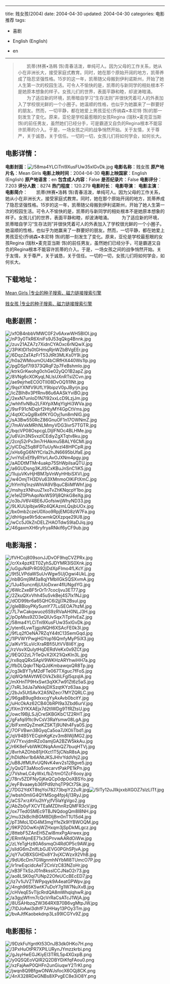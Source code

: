 
---
title: 贱女孩(2004)
date: 2004-04-30
updated: 2004-04-30
categories: 电影推荐
tags:
- 喜剧

- English (English)
- en
---


> 　　凯蒂(林赛•洛韩 饰)青春活泼，单纯可人。因为父母的工作关系，她从小在非洲长大，接受家庭式教育。同时，她在那个原始开阔的地方，凯蒂养成了隐忍坚强性格。15岁的这一年，凯蒂随父母搬到伊利诺斯州，开始了她人生第一次的校园生活。可令人不愉快的是，凯蒂的与新同学的相处根本不是她原本想象的样子。女孩儿们的世界，表面平静和睦，却波涛暗涌。  　　为了适应新的环境，凯蒂暗自学习“生存法则”并很快凭着可人的外表加入了学校很光鲜的一个小圈子。她温顺的性格，也似乎为她赢来了一群要好的朋友。然而，一切平静，都在她爱上男孩亚伦(乔纳森•本尼特 饰)的那一刻发生了变化。原来，亚伦是学校最惹眼的女孩Regina (瑞秋•麦克亚当斯 饰)的前任男友，虽然她们已经分手，可是霸道又自负的Regina根本不能容许凯蒂的介入。于是，一场女孩之间的战争悄然开始。关于友情，关于尊严，关于诚恳，关于信任。一切的一切，女孩儿们将如何学会，如何长大。

## **电影详情**：

**电影封面**：<img src="https://image.tmdb.org/t/p/w200/58ma4YLCiTnl9XusFUw35xlGvDk.jpg" alt="/58ma4YLCiTnl9XusFUw35xlGvDk.jpg" title="/58ma4YLCiTnl9XusFUw35xlGvDk.jpg">
**电影名称**：贱女孩
**原产地片名**：Mean Girls
**电影上映时间**：2004-04-30
**电影上映国家**：English (English)
**原产地语言**：en
**包含成人内容**：False
**是否纪录片**：False
**电影评分**：7.203
**评分人数**：8274
**热门程度**：120.279
**电影时长**：
**电影导演**：
**电影主演**：
**电影简介**：　　凯蒂(林赛•洛韩 饰)青春活泼，单纯可人。因为父母的工作关系，她从小在非洲长大，接受家庭式教育。同时，她在那个原始开阔的地方，凯蒂养成了隐忍坚强性格。15岁的这一年，凯蒂随父母搬到伊利诺斯州，开始了她人生第一次的校园生活。可令人不愉快的是，凯蒂的与新同学的相处根本不是她原本想象的样子。女孩儿们的世界，表面平静和睦，却波涛暗涌。  　　为了适应新的环境，凯蒂暗自学习“生存法则”并很快凭着可人的外表加入了学校很光鲜的一个小圈子。她温顺的性格，也似乎为她赢来了一群要好的朋友。然而，一切平静，都在她爱上男孩亚伦(乔纳森•本尼特 饰)的那一刻发生了变化。原来，亚伦是学校最惹眼的女孩Regina (瑞秋•麦克亚当斯 饰)的前任男友，虽然她们已经分手，可是霸道又自负的Regina根本不能容许凯蒂的介入。于是，一场女孩之间的战争悄然开始。关于友情，关于尊严，关于诚恳，关于信任。一切的一切，女孩儿们将如何学会，如何长大。

## **下载地址**：
[Mean Girls |专业的种子搜索、磁力链接搜索引擎](https://movie.amd794.com:2083/?search=Mean%20Girls&ordering=&mode=match_phrase&page_size=10&page=1)

[贱女孩 |专业的种子搜索、磁力链接搜索引擎](https://movie.amd794.com:2083/?search=%E8%B4%B1%E5%A5%B3%E5%AD%A9&ordering=&mode=match_phrase&page_size=10&page=1)
 

## **电影剧照**：
<img src="https://image.tmdb.org/t/p/original/xfOB4nbbVMWC0F2v6AxwWH5BIOI.jpg" alt="/xfOB4nbbVMWC0F2v6AxwWH5BIOI.jpg" title="/xfOB4nbbVMWC0F2v6AxwWH5BIOI.jpg"><img src="https://image.tmdb.org/t/p/original/nP3y0TkR6XniFs9J53qQkg4Bnnk.jpg" alt="/nP3y0TkR6XniFs9J53qQkg4Bnnk.jpg" title="/nP3y0TkR6XniFs9J53qQkg4Bnnk.jpg"><img src="https://image.tmdb.org/t/p/original/zuv21AZA7z7XidnCYAOxc6rNQwX.jpg" alt="/zuv21AZA7z7XidnCYAOxc6rNQwX.jpg" title="/zuv21AZA7z7XidnCYAOxc6rNQwX.jpg"><img src="https://image.tmdb.org/t/p/original/3PiKtDl1s0tGHmqRjnWZbBVgEEr.jpg" alt="/3PiKtDl1s0tGHmqRjnWZbBVgEEr.jpg" title="/3PiKtDl1s0tGHmqRjnWZbBVgEEr.jpg"><img src="https://image.tmdb.org/t/p/original/6DqzZaTAzFrT53JtRt3MLKs0Y9i.jpg" alt="/6DqzZaTAzFrT53JtRt3MLKs0Y9i.jpg" title="/6DqzZaTAzFrT53JtRt3MLKs0Y9i.jpg"><img src="https://image.tmdb.org/t/p/original/h0a2WMoumOU4bClRfHX440Ws1Ip.jpg" alt="/h0a2WMoumOU4bClRfHX440Ws1Ip.jpg" title="/h0a2WMoumOU4bClRfHX440Ws1Ip.jpg"><img src="https://image.tmdb.org/t/p/original/pgDSpf7I9373QRqF2p7FeBshmIo.jpg" alt="/pgDSpf7I9373QRqF2p7FeBshmIo.jpg" title="/pgDSpf7I9373QRqF2p7FeBshmIo.jpg"><img src="https://image.tmdb.org/t/p/original/ktrkGrKwohg0chGe02yQO1B2apZ.jpg" alt="/ktrkGrKwohg0chGe02yQO1B2apZ.jpg" title="/ktrkGrKwohg0chGe02yQO1B2apZ.jpg"><img src="https://image.tmdb.org/t/p/original/8VNg6cXOKyqLNLlsUXnRTslZCvn.jpg" alt="/8VNg6cXOKyqLNLlsUXnRTslZCvn.jpg" title="/8VNg6cXOKyqLNLlsUXnRTslZCvn.jpg"><img src="https://image.tmdb.org/t/p/original/ae9ejrheEC0OTII08DvOQ1l1lNt.jpg" alt="/ae9ejrheEC0OTII08DvOQ1l1lNt.jpg" title="/ae9ejrheEC0OTII08DvOQ1l1lNt.jpg"><img src="https://image.tmdb.org/t/p/original/9qsYXNfV9UfLY9bipzV0pJByrjn.jpg" alt="/9qsYXNfV9UfLY9bipzV0pJByrjn.jpg" title="/9qsYXNfV9UfLY9bipzV0pJByrjn.jpg"><img src="https://image.tmdb.org/t/p/original/icZBIh8v3PfRnv86u6AASkYviBO.jpg" alt="/icZBIh8v3PfRnv86u6AASkYviBO.jpg" title="/icZBIh8v3PfRnv86u6AASkYviBO.jpg"><img src="https://image.tmdb.org/t/p/original/2exN7unIoD1N7I92xxLcD9LzjJm.jpg" alt="/2exN7unIoD1N7I92xxLcD9LzjJm.jpg" title="/2exN7unIoD1N7I92xxLcD9LzjJm.jpg"><img src="https://image.tmdb.org/t/p/original/whhfIvNBu2LFAYpXMqYIgHi3WVa.jpg" alt="/whhfIvNBu2LFAYpXMqYIgHi3WVa.jpg" title="/whhfIvNBu2LFAYpXMqYIgHi3WVa.jpg"><img src="https://image.tmdb.org/t/p/original/9srF91cNDqIrf2HtyMY4GpCtVms.jpg" alt="/9srF91cNDqIrf2HtyMY4GpCtVms.jpg" title="/9srF91cNDqIrf2HtyMY4GpCtVms.jpg"><img src="https://image.tmdb.org/t/p/original/4qtXCsQglBx6fKYGOyj1un8mNIG.jpg" alt="/4qtXCsQglBx6fKYGOyj1un8mNIG.jpg" title="/4qtXCsQglBx6fKYGOyj1un8mNIG.jpg"><img src="https://image.tmdb.org/t/p/original/sA3Bw550RcZ86GnuOF1n17OWNmZ.jpg" alt="/sA3Bw550RcZ86GnuOF1n17OWNmZ.jpg" title="/sA3Bw550RcZ86GnuOF1n17OWNmZ.jpg"><img src="https://image.tmdb.org/t/p/original/7mAVxkMRhNLMmyVDG3ivr57TGTR.jpg" alt="/7mAVxkMRhNLMmyVDG3ivr57TGTR.jpg" title="/7mAVxkMRhNLMmyVDG3ivr57TGTR.jpg"><img src="https://image.tmdb.org/t/p/original/bqcVP08OspcgLDljIFNOc4BLHMe.jpg" alt="/bqcVP08OspcgLDljIFNOc4BLHMe.jpg" title="/bqcVP08OspcgLDljIFNOc4BLHMe.jpg"><img src="https://image.tmdb.org/t/p/original/u6VJn3NSvxzICEdiyZgXTqtv8ku.jpg" alt="/u6VJn3NSvxzICEdiyZgXTqtv8ku.jpg" title="/u6VJn3NSvxzICEdiyZgXTqtv8ku.jpg"><img src="https://image.tmdb.org/t/p/original/2cnj52rPx3m7rHAkmu5BALY6CMI.jpg" alt="/2cnj52rPx3m7rHAkmu5BALY6CMI.jpg" title="/2cnj52rPx3m7rHAkmu5BALY6CMI.jpg"><img src="https://image.tmdb.org/t/p/original/ylCDqZ5q8IFDTuUyNvzl48HPCpR.jpg" alt="/ylCDqZ5q8IFDTuUyNvzl48HPCpR.jpg" title="/ylCDqZ5q8IFDTuUyNvzl48HPCpR.jpg"><img src="https://image.tmdb.org/t/p/original/xHs6gG6NYfCrIa2hJN6695bUfaE.jpg" alt="/xHs6gG6NYfCrIa2hJN6695bUfaE.jpg" title="/xHs6gG6NYfCrIa2hJN6695bUfaE.jpg"><img src="https://image.tmdb.org/t/p/original/vriYsExEf9yRYsrLAvOJXNm4pgy.jpg" alt="/vriYsExEf9yRYsrLAvOJXNm4pgy.jpg" title="/vriYsExEf9yRYsrLAvOJXNm4pgy.jpg"><img src="https://image.tmdb.org/t/p/original/aADDtMTMr4uakp75ShWpiIsaQTU.jpg" alt="/aADDtMTMr4uakp75ShWpiIsaQTU.jpg" title="/aADDtMTMr4uakp75ShWpiIsaQTU.jpg"><img src="https://image.tmdb.org/t/p/original/a6GUDsng3KJISCxKBuJnSnC1iK5.jpg" alt="/a6GUDsng3KJISCxKBuJnSnC1iK5.jpg" title="/a6GUDsng3KJISCxKBuJnSnC1iK5.jpg"><img src="https://image.tmdb.org/t/p/original/1IujuVKvHjHBM7pVnWyHHbiSXVI.jpg" alt="/1IujuVKvHjHBM7pVnWyHHbiSXVI.jpg" title="/1IujuVKvHjHBM7pVnWyHHbiSXVI.jpg"><img src="https://image.tmdb.org/t/p/original/w4OmjTH3DVu63XMnmoOIKiFtXmC.jpg" alt="/w4OmjTH3DVu63XMnmoOIKiFtXmC.jpg" title="/w4OmjTH3DVu63XMnmoOIKiFtXmC.jpg"><img src="https://image.tmdb.org/t/p/original/hYmYq1nzsWhVA9VBquCBiiMfWhf.jpg" alt="/hYmYq1nzsWhVA9VBquCBiiMfWhf.jpg" title="/hYmYq1nzsWhVA9VBquCBiiMfWhf.jpg"><img src="https://image.tmdb.org/t/p/original/mshyzXNhuuZ1xoTvZhKNqcpY1bo.jpg" alt="/mshyzXNhuuZ1xoTvZhKNqcpY1bo.jpg" title="/mshyzXNhuuZ1xoTvZhKNqcpY1bo.jpg"><img src="https://image.tmdb.org/t/p/original/e1elZ0PhAqoNxWS91j8QhkG8eXg.jpg" alt="/e1elZ0PhAqoNxWS91j8QhkG8eXg.jpg" title="/e1elZ0PhAqoNxWS91j8QhkG8eXg.jpg"><img src="https://image.tmdb.org/t/p/original/o3bJV6V4BE6JGofsiwijWhyND33.jpg" alt="/o3bJV6V4BE6JGofsiwijWhyND33.jpg" title="/o3bJV6V4BE6JGofsiwijWhyND33.jpg"><img src="https://image.tmdb.org/t/p/original/9LKUUpIbjw9Rz4QKAzmLQsjbUOx.jpg" alt="/9LKUUpIbjw9Rz4QKAzmLQsjbUOx.jpg" title="/9LKUUpIbjw9Rz4QKAzmLQsjbUOx.jpg"><img src="https://image.tmdb.org/t/p/original/bx0mb2czeU0Xoo9RpjEMG8zW7Fa.jpg" alt="/bx0mb2czeU0Xoo9RpjEMG8zW7Fa.jpg" title="/bx0mb2czeU0Xoo9RpjEMG8zW7Fa.jpg"><img src="https://image.tmdb.org/t/p/original/dhHigse9lr5dcwmkQtXzpqe29U8.jpg" alt="/dhHigse9lr5dcwmkQtXzpqe29U8.jpg" title="/dhHigse9lr5dcwmkQtXzpqe29U8.jpg"><img src="https://image.tmdb.org/t/p/original/wCc5J0kZnDELZHAOTdwS9IaDJiq.jpg" alt="/wCc5J0kZnDELZHAOTdwS9IaDJiq.jpg" title="/wCc5J0kZnDELZHAOTdwS9IaDJiq.jpg"><img src="https://image.tmdb.org/t/p/original/46gaxmXH6ryfryaRNkif6yCF9ub.jpg" alt="/46gaxmXH6ryfryaRNkif6yCF9ub.jpg" title="/46gaxmXH6ryfryaRNkif6yCF9ub.jpg">

## **电影海报**：
<img src="https://image.tmdb.org/t/p/original/fVHCoj809sonJJDvOF9hqCVZPRx.jpg" alt="/fVHCoj809sonJJDvOF9hqCVZPRx.jpg" title="/fVHCoj809sonJJDvOF9hqCVZPRx.jpg"><img src="https://image.tmdb.org/t/p/original/crXx4pzKET0ZyhSJDYMR3lS0Xnk.jpg" alt="/crXx4pzKET0ZyhSJDYMR3lS0Xnk.jpg" title="/crXx4pzKET0ZyhSJDYMR3lS0Xnk.jpg"><img src="https://image.tmdb.org/t/p/original/uGguNdPrRG92jDdXpFImo4fLKcY.jpg" alt="/uGguNdPrRG92jDdXpFImo4fLKcY.jpg" title="/uGguNdPrRG92jDdXpFImo4fLKcY.jpg"><img src="https://image.tmdb.org/t/p/original/9t5LVPdaWSuUvWgw5UjOgwi4UkL.jpg" alt="/9t5LVPdaWSuUvWgw5UjOgwi4UkL.jpg" title="/9t5LVPdaWSuUvWgw5UjOgwi4UkL.jpg"><img src="https://image.tmdb.org/t/p/original/nbBGmj9M3a8qjYMbIIGkSQSXvmA.jpg" alt="/nbBGmj9M3a8qjYMbIIGkSQSXvmA.jpg" title="/nbBGmj9M3a8qjYMbIIGkSQSXvmA.jpg"><img src="https://image.tmdb.org/t/p/original/1Ju45uncn6jUUoDxwr4flUNgdYG.jpg" alt="/1Ju45uncn6jUUoDxwr4flUNgdYG.jpg" title="/1Ju45uncn6jUUoDxwr4flUNgdYG.jpg"><img src="https://image.tmdb.org/t/p/original/6WcZxeBF5rOrTr7cocljvu3ET77.jpg" alt="/6WcZxeBF5rOrTr7cocljvu3ET77.jpg" title="/6WcZxeBF5rOrTr7cocljvu3ET77.jpg"><img src="https://image.tmdb.org/t/p/original/2ZkuQXvVhh45uSvkBej4S7Ix1NJ.jpg" alt="/2ZkuQXvVhh45uSvkBej4S7Ix1NJ.jpg" title="/2ZkuQXvVhh45uSvkBej4S7Ix1NJ.jpg"><img src="https://image.tmdb.org/t/p/original/dOD99br6a65QHC6i2jjl7A2Bsul.jpg" alt="/dOD99br6a65QHC6i2jjl7A2Bsul.jpg" title="/dOD99br6a65QHC6i2jjl7A2Bsul.jpg"><img src="https://image.tmdb.org/t/p/original/gIeBBloyPKy5umY77LuSEOA7hzM.jpg" alt="/gIeBBloyPKy5umY77LuSEOA7hzM.jpg" title="/gIeBBloyPKy5umY77LuSEOA7hzM.jpg"><img src="https://image.tmdb.org/t/p/original/7L7wCakqwuoz6S9zRVaAH0NLJ3H.jpg" alt="/7L7wCakqwuoz6S9zRVaAH0NLJ3H.jpg" title="/7L7wCakqwuoz6S9zRVaAH0NLJ3H.jpg"><img src="https://image.tmdb.org/t/p/original/pOpMss9ZO3eQlUvSqx7iTpHvEaZ.jpg" alt="/pOpMss9ZO3eQlUvSqx7iTpHvEaZ.jpg" title="/pOpMss9ZO3eQlUvSqx7iTpHvEaZ.jpg"><img src="https://image.tmdb.org/t/p/original/58ma4YLCiTnl9XusFUw35xlGvDk.jpg" alt="/58ma4YLCiTnl9XusFUw35xlGvDk.jpg" title="/58ma4YLCiTnl9XusFUw35xlGvDk.jpg"><img src="https://image.tmdb.org/t/p/original/yten6LvwTjgjoNQH6XSAcFE0k3I.jpg" alt="/yten6LvwTjgjoNQH6XSAcFE0k3I.jpg" title="/yten6LvwTjgjoNQH6XSAcFE0k3I.jpg"><img src="https://image.tmdb.org/t/p/original/9fLq2fOeNA7RZqY44tC13SemGqd.jpg" alt="/9fLq2fOeNA7RZqY44tC13SemGqd.jpg" title="/9fLq2fOeNA7RZqY44tC13SemGqd.jpg"><img src="https://image.tmdb.org/t/p/original/1lPVWYPwgHGYop16QmfyMyP5iX3.jpg" alt="/1lPVWYPwgHGYop16QmfyMyP5iX3.jpg" title="/1lPVWYPwgHGYop16QmfyMyP5iX3.jpg"><img src="https://image.tmdb.org/t/p/original/alKvY5LuVcXraRBfi5UtVV8Ii6Y.jpg" alt="/alKvY5LuVcXraRBfi5UtVV8Ii6Y.jpg" title="/alKvY5LuVcXraRBfi5UtVV8Ii6Y.jpg"><img src="https://image.tmdb.org/t/p/original/rzVsvXQuIytHqDERdVeKx0x9ZCf.jpg" alt="/rzVsvXQuIytHqDERdVeKx0x9ZCf.jpg" title="/rzVsvXQuIytHqDERdVeKx0x9ZCf.jpg"><img src="https://image.tmdb.org/t/p/original/9EQO2zL7rTeQvX2lX21iQxKIn3L.jpg" alt="/9EQO2zL7rTeQvX2lX21iQxKIn3L.jpg" title="/9EQO2zL7rTeQvX2lX21iQxKIn3L.jpg"><img src="https://image.tmdb.org/t/p/original/rx8qqQRxSApV9WKHzARYhwiHH7a.jpg" alt="/rx8qqQRxSApV9WKHzARYhwiHH7a.jpg" title="/rx8qqQRxSApV9WKHzARYhwiHH7a.jpg"><img src="https://image.tmdb.org/t/p/original/lfbDLQqkrTNpQJdKmbawqxQR8Tp.jpg" alt="/lfbDLQqkrTNpQJdKmbawqxQR8Tp.jpg" title="/lfbDLQqkrTNpQJdKmbawqxQR8Tp.jpg"><img src="https://image.tmdb.org/t/p/original/cg3kBYTyM2dFTe067TXguc7fFoS.jpg" alt="/cg3kBYTyM2dFTe067TXguc7fFoS.jpg" title="/cg3kBYTyM2dFTe067TXguc7fFoS.jpg"><img src="https://image.tmdb.org/t/p/original/qWQrMAVtWEOVkZk8iLFgI5qzqlA.jpg" alt="/qWQrMAVtWEOVkZk8iLFgI5qzqlA.jpg" title="/qWQrMAVtWEOVkZk8iLFgI5qzqlA.jpg"><img src="https://image.tmdb.org/t/p/original/mXHnTP9HxSwt3qXK7w91Zt6z5aS.jpg" alt="/mXHnTP9HxSwt3qXK7w91Zt6z5aS.jpg" title="/mXHnTP9HxSwt3qXK7w91Zt6z5aS.jpg"><img src="https://image.tmdb.org/t/p/original/7sRL3dJa7aNxkjDXSzqtKYz63aa.jpg" alt="/7sRL3dJa7aNxkjDXSzqtKYz63aa.jpg" title="/7sRL3dJa7aNxkjDXSzqtKYz63aa.jpg"><img src="https://image.tmdb.org/t/p/original/2bJx5UtSAvX2A5NZecr7MYZQRLC.jpg" alt="/2bJx5UtSAvX2A5NZecr7MYZQRLC.jpg" title="/2bJx5UtSAvX2A5NZecr7MYZQRLC.jpg"><img src="https://image.tmdb.org/t/p/original/96gaB9ug9dxxcgYyAxAvb0bcitY.jpg" alt="/96gaB9ug9dxxcgYyAxAvb0bcitY.jpg" title="/96gaB9ug9dxxcgYyAxAvb0bcitY.jpg"><img src="https://image.tmdb.org/t/p/original/uHcOkAz62CB4ObRPI9a3Zbd6urV.jpg" alt="/uHcOkAz62CB4ObRPI9a3Zbd6urV.jpg" title="/uHcOkAz62CB4ObRPI9a3Zbd6urV.jpg"><img src="https://image.tmdb.org/t/p/original/fXm3YKXAEjx7d2tIWDg9TfRZtsU.jpg" alt="/fXm3YKXAEjx7d2tIWDg9TfRZtsU.jpg" title="/fXm3YKXAEjx7d2tIWDg9TfRZtsU.jpg"><img src="https://image.tmdb.org/t/p/original/owc19BjLSJjCreSKBGKbC1Z2RHT.jpg" alt="/owc19BjLSJjCreSKBGKbC1Z2RHT.jpg" title="/owc19BjLSJjCreSKBGKbC1Z2RHT.jpg"><img src="https://image.tmdb.org/t/p/original/gFafqi91tc9vCsV3RaYsmw08LgA.jpg" alt="/gFafqi91tc9vCsV3RaYsmw08LgA.jpg" title="/gFafqi91tc9vCsV3RaYsmw08LgA.jpg"><img src="https://image.tmdb.org/t/p/original/blFxmtQyZmeKZSKTj9UNh4Fya0S.jpg" alt="/blFxmtQyZmeKZSKTj9UNh4Fya0S.jpg" title="/blFxmtQyZmeKZSKTj9UNh4Fya0S.jpg"><img src="https://image.tmdb.org/t/p/original/7OFVBwn3BGyqCa5oa7JXOIiTbd1.jpg" alt="/7OFVBwn3BGyqCa5oa7JXOIiTbd1.jpg" title="/7OFVBwn3BGyqCa5oa7JXOIiTbd1.jpg"><img src="https://image.tmdb.org/t/p/original/qV94B5YECqlnKgKzv3m8lWjIMG2.jpg" alt="/qV94B5YECqlnKgKzv3m8lWjIMG2.jpg" title="/qV94B5YECqlnKgKzv3m8lWjIMG2.jpg"><img src="https://image.tmdb.org/t/p/original/iV7YxvjdmRZo0amjGA2BZW5kkAu.jpg" alt="/iV7YxvjdmRZo0amjGA2BZW5kkAu.jpg" title="/iV7YxvjdmRZo0amjGA2BZW5kkAu.jpg"><img src="https://image.tmdb.org/t/p/original/r6K8eFvblWKONqAAmQZ7buqHTVj.jpg" alt="/r6K8eFvblWKONqAAmQZ7buqHTVj.jpg" title="/r6K8eFvblWKONqAAmQZ7buqHTVj.jpg"><img src="https://image.tmdb.org/t/p/original/8vrhAZOhb81jHXct1T5jCNsR8sA.jpg" alt="/8vrhAZOhb81jHXct1T5jCNsR8sA.jpg" title="/8vrhAZOhb81jHXct1T5jCNsR8sA.jpg"><img src="https://image.tmdb.org/t/p/original/hDldNvr1b6ANtJKSJHhrYddVhj2.jpg" alt="/hDldNvr1b6ANtJKSJHhrYddVhj2.jpg" title="/hDldNvr1b6ANtJKSJHhrYddVhj2.jpg"><img src="https://image.tmdb.org/t/p/original/uB8JtfMUfvUQNvK4wv2s12Bgve5.jpg" alt="/uB8JtfMUfvUQNvK4wv2s12Bgve5.jpg" title="/uB8JtfMUfvUQNvK4wv2s12Bgve5.jpg"><img src="https://image.tmdb.org/t/p/original/yQsQT3aMoo5vecarvtPakPE1kPn.jpg" alt="/yQsQT3aMoo5vecarvtPakPE1kPn.jpg" title="/yQsQT3aMoo5vecarvtPakPE1kPn.jpg"><img src="https://image.tmdb.org/t/p/original/7VshwLC4yWxLfbZrtmO1ZcF6ooy.jpg" alt="/7VshwLC4yWxLfbZrtmO1ZcF6ooy.jpg" title="/7VshwLC4yWxLfbZrtmO1ZcF6ooy.jpg"><img src="https://image.tmdb.org/t/p/original/78rv5ZDFNyGjKeQCp0dpOoXBSYo.jpg" alt="/78rv5ZDFNyGjKeQCp0dpOoXBSYo.jpg" title="/78rv5ZDFNyGjKeQCp0dpOoXBSYo.jpg"><img src="https://image.tmdb.org/t/p/original/eyF8vaaeyb36fPd9zhqTP9Ct7Sk.jpg" alt="/eyF8vaaeyb36fPd9zhqTP9Ct7Sk.jpg" title="/eyF8vaaeyb36fPd9zhqTP9Ct7Sk.jpg"><img src="https://image.tmdb.org/t/p/original/7DG2YdXT8tqYoi78273bqiY22uR.jpg" alt="/7DG2YdXT8tqYoi78273bqiY22uR.jpg" title="/7DG2YdXT8tqYoi78273bqiY22uR.jpg"><img src="https://image.tmdb.org/t/p/original/5ITy12uJlIkjxxbXGOZ7sIzLITf.jpg" alt="/5ITy12uJlIkjxxbXGOZ7sIzLITf.jpg" title="/5ITy12uJlIkjxxbXGOZ7sIzLITf.jpg"><img src="https://image.tmdb.org/t/p/original/wbsh0mIiG4QYMSog4fpj4j13RyJ.jpg" alt="/wbsh0mIiG4QYMSog4fpj4j13RyJ.jpg" title="/wbsh0mIiG4QYMSog4fpj4j13RyJ.jpg"><img src="https://image.tmdb.org/t/p/original/aCS7xrzAYiu2hYyjfV5laYgVgo2.jpg" alt="/aCS7xrzAYiu2hYyjfV5laYgVgo2.jpg" title="/aCS7xrzAYiu2hYyjfV5laYgVgo2.jpg"><img src="https://image.tmdb.org/t/p/original/AbZb0yFXCVTEaMZDhnRzQMFR3cV.jpg" alt="/AbZb0yFXCVTEaMZDhnRzQMFR3cV.jpg" title="/AbZb0yFXCVTEaMZDhnRzQMFR3cV.jpg"><img src="https://image.tmdb.org/t/p/original/ox7Ted0SMEc9TBJNQdogQm8I8NH.jpg" alt="/ox7Ted0SMEc9TBJNQdogQm8I8NH.jpg" title="/ox7Ted0SMEc9TBJNQdogQm8I8NH.jpg"><img src="https://image.tmdb.org/t/p/original/mu32kBclhBGM8DljBm0nT1U15d4.jpg" alt="/mu32kBclhBGM8DljBm0nT1U15d4.jpg" title="/mu32kBclhBGM8DljBm0nT1U15d4.jpg"><img src="https://image.tmdb.org/t/p/original/pT3MoL1DG4M3mgYfeZk9IYBWOQM.jpg" alt="/pT3MoL1DG4M3mgYfeZk9IYBWOQM.jpg" title="/pT3MoL1DG4M3mgYfeZk9IYBWOQM.jpg"><img src="https://image.tmdb.org/t/p/original/9KPZGOwKnjWZHxqm3jSpDkMLgcz.jpg" alt="/9KPZGOwKnjWZHxqm3jSpDkMLgcz.jpg" title="/9KPZGOwKnjWZHxqm3jSpDkMLgcz.jpg"><img src="https://image.tmdb.org/t/p/original/8ttebF5ZAnEH5Zwl8mxPgAirwex.jpg" alt="/8ttebF5ZAnEH5Zwl8mxPgAirwex.jpg" title="/8ttebF5ZAnEH5Zwl8mxPgAirwex.jpg"><img src="https://image.tmdb.org/t/p/original/ERmfAjmEE71x3GPnvwAARdOiWw.jpg" alt="/ERmfAjmEE71x3GPnvwAARdOiWw.jpg" title="/ERmfAjmEE71x3GPnvwAARdOiWw.jpg"><img src="https://image.tmdb.org/t/p/original/zLYeTgHz80A6smqOi4RdOP5c9AW.jpg" alt="/zLYeTgHz80A6smqOi4RdOP5c9AW.jpg" title="/zLYeTgHz80A6smqOi4RdOP5c9AW.jpg"><img src="https://image.tmdb.org/t/p/original/slldG6mZnIfLbGJEVG0PGhSPjvA.jpg" alt="/slldG6mZnIfLbGJEVG0PGhSPjvA.jpg" title="/slldG6mZnIfLbGJEVG0PGhSPjvA.jpg"><img src="https://image.tmdb.org/t/p/original/qY7uOBXSGHDx8Y3vjXCWzx92VhB.jpg" alt="/qY7uOBXSGHDx8Y3vjXCWzx92VhB.jpg" title="/qY7uOBXSGHDx8Y3vjXCWzx92VhB.jpg"><img src="https://image.tmdb.org/t/p/original/9dU6cDm7GWgnmhNYbMl8TUmcO7P.jpg" alt="/9dU6cDm7GWgnmhNYbMl8TUmcO7P.jpg" title="/9dU6cDm7GWgnmhNYbMl8TUmcO7P.jpg"><img src="https://image.tmdb.org/t/p/original/ir1rwEqcidcAeT2CnVzC83NZoHr.jpg" alt="/ir1rwEqcidcAeT2CnVzC83NZoHr.jpg" title="/ir1rwEqcidcAeT2CnVzC83NZoHr.jpg"><img src="https://image.tmdb.org/t/p/original/xB3FTkSzJ01n8ksslCCJNaO2r73.jpg" alt="/xB3FTkSzJ01n8ksslCCJNaO2r73.jpg" title="/xB3FTkSzJ01n8ksslCCJNaO2r73.jpg"><img src="https://image.tmdb.org/t/p/original/ao8LSK0ql7UNp22OfeUCcBEcED7.jpg" alt="/ao8LSK0ql7UNp22OfeUCcBEcED7.jpg" title="/ao8LSK0ql7UNp22OfeUCcBEcED7.jpg"><img src="https://image.tmdb.org/t/p/original/iz7v1iJVZTWPpqyk9A4eatGPWpv.jpg" alt="/iz7v1iJVZTWPpqyk9A4eatGPWpv.jpg" title="/iz7v1iJVZTWPpqyk9A4eatGPWpv.jpg"><img src="https://image.tmdb.org/t/p/original/4ngh965K5wtK7uDoY7g1W7NuXvB.jpg" alt="/4ngh965K5wtK7uDoY7g1W7NuXvB.jpg" title="/4ngh965K5wtK7uDoY7g1W7NuXvB.jpg"><img src="https://image.tmdb.org/t/p/original/cHVeqE5vTljcRrdQA8mWhqlqhwR.jpg" alt="/cHVeqE5vTljcRrdQA8mWhqlqhwR.jpg" title="/cHVeqE5vTljcRrdQA8mWhqlqhwR.jpg"><img src="https://image.tmdb.org/t/p/original/a3gyjWfrm7cQcVrRaCsATcJ1WjA.jpg" alt="/a3gyjWfrm7cQcVrRaCsATcJ1WjA.jpg" title="/a3gyjWfrm7cQcVrRaCsATcJ1WjA.jpg"><img src="https://image.tmdb.org/t/p/original/8USAHbzqZW364RXB70B6vgMtpJW.jpg" alt="/8USAHbzqZW364RXB70B6vgMtpJW.jpg" title="/8USAHbzqZW364RXB70B6vgMtpJW.jpg"><img src="https://image.tmdb.org/t/p/original/7IDJoAwi3dhfF7JHHay13POy3Tm.jpg" alt="/7IDJoAwi3dhfF7JHHay13POy3Tm.jpg" title="/7IDJoAwi3dhfF7JHHay13POy3Tm.jpg"><img src="https://image.tmdb.org/t/p/original/bvAJtfKaobekdnp3Ls99ICGYv9Z.jpg" alt="/bvAJtfKaobekdnp3Ls99ICGYv9Z.jpg" title="/bvAJtfKaobekdnp3Ls99ICGYv9Z.jpg">

## **电影图标**：
<img src="https://image.tmdb.org/t/p/original/9DzkFuYgntKt53OnJB3dk0HKo7H.png" alt="/9DzkFuYgntKt53OnJB3dk0HKo7H.png" title="/9DzkFuYgntKt53OnJB3dk0HKo7H.png"><img src="https://image.tmdb.org/t/p/original/3PxHuOtPR7XPlLURynJYmzzkrbi.png" alt="/3PxHuOtPR7XPlLURynJYmzzkrbi.png" title="/3PxHuOtPR7XPlLURynJYmzzkrbi.png"><img src="https://image.tmdb.org/t/p/original/gJsyHwEGJKiyEI3TRlL5p4XGxpB.png" alt="/gJsyHwEGJKiyEI3TRlL5p4XGxpB.png" title="/gJsyHwEGJKiyEI3TRlL5p4XGxpB.png"><img src="https://image.tmdb.org/t/p/original/y0QSQEoVQIR2Q2DBYDiKfqFAou0.png" alt="/y0QSQEoVQIR2Q2DBYDiKfqFAou0.png" title="/y0QSQEoVQIR2Q2DBYDiKfqFAou0.png"><img src="https://image.tmdb.org/t/p/original/xzFajAwP0QHFn2unGiuqwY2TrKI.png" alt="/xzFajAwP0QHFn2unGiuqwY2TrKI.png" title="/xzFajAwP0QHFn2unGiuqwY2TrKI.png"><img src="https://image.tmdb.org/t/p/original/jwqn8Q9BfgwONWJsfocX6OQj8CK.png" alt="/jwqn8Q9BfgwONWJsfocX6OQj8CK.png" title="/jwqn8Q9BfgwONWJsfocX6OQj8CK.png"><img src="https://image.tmdb.org/t/p/original/4nX328RDeGNBs8XPvgEC8e3iO8Y.png" alt="/4nX328RDeGNBs8XPvgEC8e3iO8Y.png" title="/4nX328RDeGNBs8XPvgEC8e3iO8Y.png">
